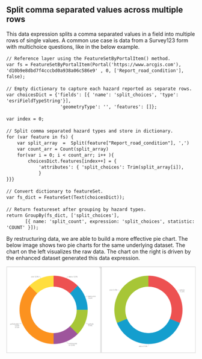 ## Split comma separated values across multiple rows

This data expression splits a comma separated values in a field into multiple rows of single values. A common use case is data from a Survey123 form with multichoice questions, like in the below example. 
```
// Reference layer using the FeatureSetByPortalItem() method. 
var fs = FeatureSetByPortalItem(Portal('https://www.arcgis.com'), 'd10b9e8dbd7f4cccbd0a938a06c586e9' , 0, ['Report_road_condition'], false);

// Empty dictionary to capture each hazard reported as separate rows. 
var choicesDict = {'fields': [{ 'name': 'split_choices', 'type': 'esriFieldTypeString'}], 
                    'geometryType': '', 'features': []}; 

var index = 0; 

// Split comma separated hazard types and store in dictionary.  
for (var feature in fs) { 
    var split_array  =  Split(feature["Report_road_condition"], ',') 
    var count_arr = Count(split_array) 
    for(var i = 0; i < count_arr; i++ ){ 
        choicesDict.features[index++] = { 
            'attributes': { 'split_choices': Trim(split_array[i]),  
            }
}}} 

// Convert dictionary to featureSet. 
var fs_dict = FeatureSet(Text(choicesDict)); 

// Return featureset after grouping by hazard types. 
return GroupBy(fs_dict, ['split_choices'], 
       [{ name: 'split_count', expression: 'split_choices', statistic: 'COUNT' }]);  
```

By restructuring data, we are able to build a more effective pie chart. The below image shows two pie charts for the same underlying dataset. The chart on the left visualizes the raw data. The chart on the right is driven by the enhanced dataset generated this data expression.  

![](/dashboard_data/images/SplitCategories(PieChart).png)
